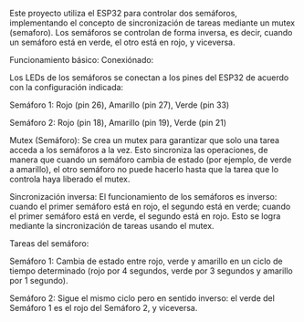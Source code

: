 Este proyecto utiliza el ESP32 para controlar dos semáforos, implementando el concepto de sincronización de tareas mediante un mutex (semaforo). Los semáforos se controlan de forma inversa, es decir, cuando un semáforo está en verde, el otro está en rojo, y viceversa.

Funcionamiento básico:
Conexiónado:

Los LEDs de los semáforos se conectan a los pines del ESP32 de acuerdo con la configuración indicada:

Semáforo 1: Rojo (pin 26), Amarillo (pin 27), Verde (pin 33)

Semáforo 2: Rojo (pin 18), Amarillo (pin 19), Verde (pin 21)

Mutex (Semáforo):
Se crea un mutex para garantizar que solo una tarea acceda a los semáforos a la vez. Esto sincroniza las operaciones, de manera que cuando un semáforo cambia de estado (por ejemplo, de verde a amarillo), el otro semáforo no puede hacerlo hasta que la tarea que lo controla haya liberado el mutex.

Sincronización inversa:
El funcionamiento de los semáforos es inverso: cuando el primer semáforo está en rojo, el segundo está en verde; cuando el primer semáforo está en verde, el segundo está en rojo. Esto se logra mediante la sincronización de tareas usando el mutex.

Tareas del semáforo:

Semáforo 1: Cambia de estado entre rojo, verde y amarillo en un ciclo de tiempo determinado (rojo por 4 segundos, verde por 3 segundos y amarillo por 1 segundo).

Semáforo 2: Sigue el mismo ciclo pero en sentido inverso: el verde del Semáforo 1 es el rojo del Semáforo 2, y viceversa.
